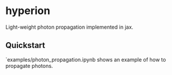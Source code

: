 # hyperion
Light-weight photon propagation implemented in jax.

## Quickstart
`examples/photon_propagation.ipynb shows an example of how to propagate photons.
